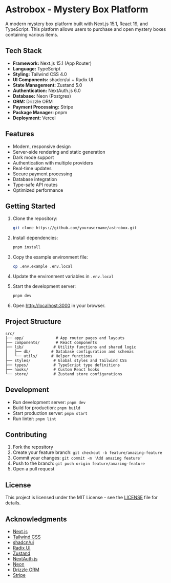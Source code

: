 # Astrobox - Mystery Box Platform

A modern mystery box platform built with Next.js 15.1, React 19, and TypeScript. This platform allows users to purchase and open mystery boxes containing various items.

## Tech Stack

- **Framework:** Next.js 15.1 (App Router)
- **Language:** TypeScript
- **Styling:** Tailwind CSS 4.0
- **UI Components:** shadcn/ui + Radix UI
- **State Management:** Zustand 5.0
- **Authentication:** NextAuth.js 6.0
- **Database:** Neon (Postgres)
- **ORM:** Drizzle ORM
- **Payment Processing:** Stripe
- **Package Manager:** pnpm
- **Deployment:** Vercel

## Features

- Modern, responsive design
- Server-side rendering and static generation
- Dark mode support
- Authentication with multiple providers
- Real-time updates
- Secure payment processing
- Database integration
- Type-safe API routes
- Optimized performance

## Getting Started

1. Clone the repository:
   ```bash
   git clone https://github.com/yourusername/astrobox.git
   ```

2. Install dependencies:
   ```bash
   pnpm install
   ```

3. Copy the example environment file:
   ```bash
   cp .env.example .env.local
   ```

4. Update the environment variables in `.env.local`

5. Start the development server:
   ```bash
   pnpm dev
   ```

6. Open [http://localhost:3000](http://localhost:3000) in your browser.

## Project Structure

```
src/
├── app/              # App router pages and layouts
├── components/       # React components
├── lib/             # Utility functions and shared logic
│   ├── db/         # Database configuration and schemas
│   └── utils/      # Helper functions
├── styles/          # Global styles and Tailwind CSS
├── types/           # TypeScript type definitions
├── hooks/           # Custom React hooks
└── store/           # Zustand store configurations
```

## Development

- Run development server: `pnpm dev`
- Build for production: `pnpm build`
- Start production server: `pnpm start`
- Run linter: `pnpm lint`

## Contributing

1. Fork the repository
2. Create your feature branch: `git checkout -b feature/amazing-feature`
3. Commit your changes: `git commit -m 'Add amazing feature'`
4. Push to the branch: `git push origin feature/amazing-feature`
5. Open a pull request

## License

This project is licensed under the MIT License - see the [LICENSE](LICENSE) file for details.

## Acknowledgments

- [Next.js](https://nextjs.org)
- [Tailwind CSS](https://tailwindcss.com)
- [shadcn/ui](https://ui.shadcn.com)
- [Radix UI](https://www.radix-ui.com)
- [Zustand](https://zustand-demo.pmnd.rs)
- [NextAuth.js](https://next-auth.js.org)
- [Neon](https://neon.tech)
- [Drizzle ORM](https://orm.drizzle.team)
- [Stripe](https://stripe.com)
